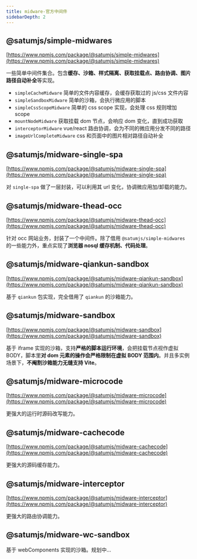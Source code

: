 ```yaml
---
title: midware-官方中间件
sidebarDepth: 2
---
```


## @satumjs/simple-midwares

[https://www.npmjs.com/package/@satumjs/simple-midwares](https://www.npmjs.com/package/@satumjs/simple-midwares)

一些简单中间件集合。包含**缓存、沙箱、样式隔离、获取挂载点、路由协调、图片路径自动补全**等实现。

- `simpleCacheMidware` 简单的文件内容缓存，会缓存获取过的 js/css 文件内容
- `simpleSandboxMidware` 简单的沙箱，会执行微应用的脚本
- `simpleCssScopeMidware` 简单的 css scope 实现，会处理 css 规则增加 scope
- `mountNodeMidware` 获取挂载 dom 节点，会响应 dom 变化，直到成功获取
- `interceptorMidware` vue/react 路由协调，会为不同的微应用分发不同的路径
- `imageUrlCompleteMidware` css 和页面中的图片相对路径自动补全

## @satumjs/midware-single-spa

[https://www.npmjs.com/package/@satumjs/midware-single-spa](https://www.npmjs.com/package/@satumjs/midware-single-spa)

对 `single-spa` 做了一层封装，可以利用其 url 变化，协调微应用加/卸载的能力。

## @satumjs/midware-thead-occ

[https://www.npmjs.com/package/@satumjs/midware-thead-occ](https://www.npmjs.com/package/@satumjs/midware-thead-occ)

针对 occ 网站业务，封装了一个中间件。除了借用 `@satumjs/simple-midwares` 的一些能力外，重点实现了**浏览器 nosql 缓存机制、代码处理**。

## @satumjs/midware-qiankun-sandbox

[https://www.npmjs.com/package/@satumjs/midware-qiankun-sandbox](https://www.npmjs.com/package/@satumjs/midware-qiankun-sandbox)

基于 `qiankun` 包实现，完全借用了 `qiankun` 的沙箱能力。

## @satumjs/midware-sandbox

[https://www.npmjs.com/package/@satumjs/midware-sandbox](https://www.npmjs.com/package/@satumjs/midware-sandbox)

基于 iframe 实现的沙箱，支持**严格的脚本运行环境**，会把挂载节点视作虚拟 BODY，脚本里**对 dom 元素的操作会严格限制在虚拟 BODY 范围内**。并且多实例场景下，**不阉割沙箱能力无缝支持 Vite**。

## @satumjs/midware-microcode

[https://www.npmjs.com/package/@satumjs/midware-microcode](https://www.npmjs.com/package/@satumjs/midware-microcode)

更强大的运行时源码改写能力。

## @satumjs/midware-cachecode

[https://www.npmjs.com/package/@satumjs/midware-cachecode](https://www.npmjs.com/package/@satumjs/midware-cachecode)

更强大的源码缓存能力。

## @satumjs/midware-interceptor

[https://www.npmjs.com/package/@satumjs/midware-interceptor](https://www.npmjs.com/package/@satumjs/midware-interceptor)

更强大的路由协调能力。

## @satumjs/midware-wc-sandbox

基于 webComponents 实现的沙箱。规划中...
